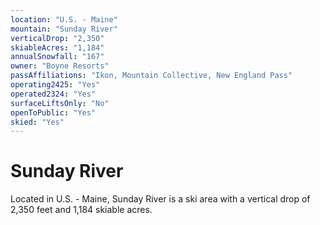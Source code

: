 ```yaml
---
location: "U.S. - Maine"
mountain: "Sunday River"
verticalDrop: "2,350"
skiableAcres: "1,184"
annualSnowfall: "167"
owner: "Boyne Resorts"
passAffiliations: "Ikon, Mountain Collective, New England Pass"
operating2425: "Yes"
operated2324: "Yes"
surfaceLiftsOnly: "No"
openToPublic: "Yes"
skied: "Yes"
---
```


# Sunday River

Located in U.S. - Maine, Sunday River is a ski area with a vertical drop of 2,350 feet and 1,184 skiable acres.